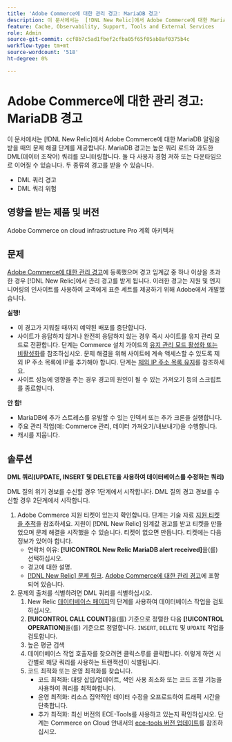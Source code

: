 ```yaml
---
title: 'Adobe Commerce에 대한 관리 경고: MariaDB 경고'
description: 이 문서에서는  [!DNL New Relic]에서 Adobe Commerce에 대한 MariaDB 알림을 받을 때의 문제 해결 단계를 제공합니다. MariaDB 경고는 높은 쿼리 로드와 과도한 DML(데이터 조작어) 쿼리를 모니터링합니다. 둘 다 사용자 경험 저하 또는 다운타임으로 이어질 수 있습니다. 두 종류의 경고를 받을 수 있습니다.
feature: Cache, Observability, Support, Tools and External Services
role: Admin
source-git-commit: ccf8b7c5ad1fbef2cfba05f65f05ab8af0375b4c
workflow-type: tm+mt
source-wordcount: '518'
ht-degree: 0%

---
```



# Adobe Commerce에 대한 관리 경고: MariaDB 경고

이 문서에서는 [!DNL New Relic]에서 Adobe Commerce에 대한 MariaDB 알림을 받을 때의 문제 해결 단계를 제공합니다. MariaDB 경고는 높은 쿼리 로드와 과도한 DML(데이터 조작어) 쿼리를 모니터링합니다. 둘 다 사용자 경험 저하 또는 다운타임으로 이어질 수 있습니다. 두 종류의 경고를 받을 수 있습니다.

* DML 쿼리 경고
* DML 쿼리 위험

## 영향을 받는 제품 및 버전

Adobe Commerce on cloud infrastructure Pro 계획 아키텍처

## 문제

[Adobe Commerce에 대한 관리 경고](managed-alerts-for-magento-commerce.md)에 등록했으며 경고 임계값 중 하나 이상을 초과한 경우 [!DNL New Relic]에서 관리 경고를 받게 됩니다. 이러한 경고는 지원 및 엔지니어링의 인사이트를 사용하여 고객에게 표준 세트를 제공하기 위해 Adobe에서 개발했습니다.

**실행!**

* 이 경고가 지워질 때까지 예약된 배포를 중단합니다.
* 사이트가 응답하지 않거나 완전히 응답하지 않는 경우 즉시 사이트를 유지 관리 모드로 전환합니다. 단계는 Commerce 설치 가이드의 [유지 관리 모드 활성화 또는 비활성화](https://experienceleague.adobe.com/en/docs/commerce-operations/installation-guide/tutorials/maintenance-mode)를 참조하십시오. 문제 해결을 위해 사이트에 계속 액세스할 수 있도록 제외 IP 주소 목록에 IP를 추가해야 합니다. 단계는 [제외 IP 주소 목록 유지](https://experienceleague.adobe.com/en/docs/commerce-operations/installation-guide/tutorials/maintenance-mode#maintain-the-list-of-exempt-ip-addresses)를 참조하세요.
* 사이트 성능에 영향을 주는 경우 경고의 원인이 될 수 있는 가져오기 등의 스크립트를 종료합니다.

**안 함!**

* MariaDB에 추가 스트레스를 유발할 수 있는 인덱서 또는 추가 크론을 실행합니다.
* 주요 관리 작업(예: Commerce 관리, 데이터 가져오기/내보내기)을 수행합니다.
* 캐시를 지웁니다.

## 솔루션

**DML 쿼리(UPDATE, INSERT 및 DELETE을 사용하여 데이터베이스를 수정하는 쿼리)**

DML 질의 위기 경보를 수신할 경우 1단계에서 시작합니다. DML 질의 경고 경보를 수신할 경우 2단계에서 시작합니다.

1. Adobe Commerce 지원 티켓이 있는지 확인합니다. 단계는 기술 자료 [지원 티켓을 추적](https://experienceleague.adobe.com/en/docs/commerce-knowledge-base/kb/help-center-guide/magento-help-center-user-guide#track-support-case)을 참조하세요. 지원이 [!DNL New Relic] 임계값 경고를 받고 티켓을 만들었으며 문제 해결을 시작했을 수 있습니다. 티켓이 없으면 만듭니다. 티켓에는 다음 정보가 있어야 합니다.
   * 연락처 이유: **[!UICONTROL New Relic MariaDB alert received]**&#x200B;을(를) 선택하십시오.
   * 경고에 대한 설명.
   * [[!DNL New Relic] 문제 링크](https://docs.newrelic.com/docs/alerts-applied-intelligence/new-relic-alerts/alert-incidents/view-violation-event-details-incidents). [Adobe Commerce에 대한 관리 경고](managed-alerts-for-magento-commerce.md)에 포함되어 있습니다.
1. 문제의 출처를 식별하려면 DML 쿼리를 식별하십시오.
   1. New Relic [데이터베이스 페이지](https://docs.newrelic.com/docs/apm/apm-ui-pages/monitoring/databases-page-view-operations-throughput-response-time)의 단계를 사용하여 데이터베이스 작업을 검토하십시오.
   1. **[!UICONTROL CALL COUNT]**&#x200B;을(를) 기준으로 정렬한 다음 **[!UICONTROL OPERATION]**&#x200B;을(를) 기준으로 정렬합니다. `INSERT`, `DELETE` 및 `UPDATE` 작업을 검토합니다.
   1. 높은 평균 검색
   1. 데이터베이스 작업 호출자를 찾으려면 클릭스루를 클릭합니다. 이렇게 하면 시간별로 해당 쿼리를 사용하는 트랜잭션이 식별됩니다.
   1. 코드 최적화 또는 운영 최적화를 찾습니다.
      * 코드 최적화: 대량 삽입/업데이트, 색인 사용 최소화 또는 코드 조절 기능을 사용하여 쿼리를 최적화합니다.
      * 운영 최적화: 리소스 집약적인 데이터 수정을 오프로드하여 트래픽 시간을 단축합니다.
      * 추가 최적화: 최신 버전의 ECE-Tools를 사용하고 있는지 확인하십시오. 단계는 Commerce on Cloud 안내서의 [ece-tools 버전 업데이트](https://experienceleague.adobe.com/en/docs/commerce-on-cloud/user-guide/dev-tools/ece-tools/update-package)를 참조하십시오.
